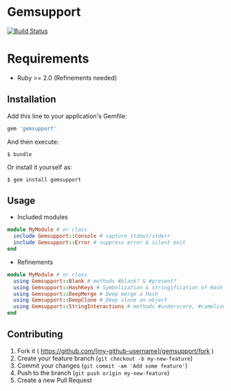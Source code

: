 # Gemsupport
[![Build Status](https://travis-ci.org/mdouchement/gemsupport.svg?branch=master)](https://travis-ci.org/mdouchement/gemsupport)

# Requirements
- Ruby >= 2.0 (Refinements needed)

## Installation

Add this line to your application's Gemfile:

```ruby
gem 'gemsupport'
```

And then execute:

    $ bundle

Or install it yourself as:

    $ gem install gemsupport

## Usage

- Included modules
```rb
module MyModule # or class
  include Gemsupport::Console # capture stdout/stderr
  include Gemsupport::Error # suppress error & silent exit
end
```

- Refinements
```rb
module MyModule # or class
  using Gemsupport::Blank # methods #blank? & #present?
  using Gemsupport::HashKeys # Symbolization & stringification of Hash keys
  using Gemsupport::DeepMerge # Deep merge a Hash
  using Gemsupport::DeepClone # Deep clone an object
  using Gemsupport::StringInteractions # methods #underscore, #camelize, #unindent & #unindent!
end
```

## Contributing

1. Fork it ( https://github.com/[my-github-username]/gemsupport/fork )
2. Create your feature branch (`git checkout -b my-new-feature`)
3. Commit your changes (`git commit -am 'Add some feature'`)
4. Push to the branch (`git push origin my-new-feature`)
5. Create a new Pull Request
